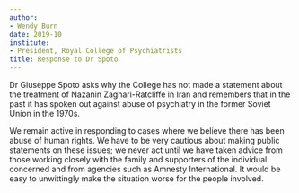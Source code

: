 ```yaml
---
author:
- Wendy Burn
date: 2019-10
institute:
- President, Royal College of Psychiatrists
title: Response to Dr Spoto
---
```


Dr Giuseppe Spoto asks why the College has not made a statement about
the treatment of Nazanin Zaghari-Ratcliffe in Iran and remembers that in
the past it has spoken out against abuse of psychiatry in the former
Soviet Union in the 1970s.

We remain active in responding to cases where we believe there has been
abuse of human rights. We have to be very cautious about making public
statements on these issues; we never act until we have taken advice from
those working closely with the family and supporters of the individual
concerned and from agencies such as Amnesty International. It would be
easy to unwittingly make the situation worse for the people involved.
